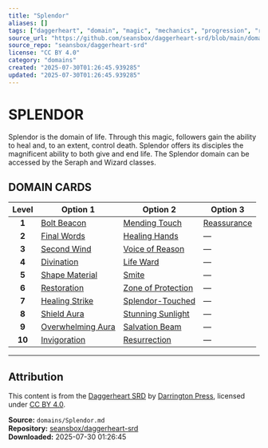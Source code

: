 ```yaml
---
title: "Splendor"
aliases: []
tags: ["daggerheart", "domain", "magic", "mechanics", "progression", "reference", "srd", "ttrpg"]
source_url: "https://github.com/seansbox/daggerheart-srd/blob/main/domains/Splendor.md"
source_repo: "seansbox/daggerheart-srd"
license: "CC BY 4.0"
category: "domains"
created: "2025-07-30T01:26:45.939285"
updated: "2025-07-30T01:26:45.939285"
---
```


# SPLENDOR

Splendor is the domain of life. Through this magic, followers gain the ability to heal and, to an extent, control death. Splendor offers its disciples the magnificent ability to both give and end life. The Splendor domain can be accessed by the Seraph and Wizard classes.

## DOMAIN CARDS

| **Level** | **Option 1**                                             | **Option 2**                                                 | **Option 3**                               |
| :-------: | -------------------------------------------------------- | ------------------------------------------------------------ | ------------------------------------------ |
|   **1**   | [Bolt Beacon](../abilities/Bolt%20Beacon.md)             | [Mending Touch](../abilities/Mending%20Touch.md)             | [Reassurance](../abilities/Reassurance.md) |
|   **2**   | [Final Words](../abilities/Final%20Words.md)             | [Healing Hands](../abilities/Healing%20Hands.md)             | —                                          |
|   **3**   | [Second Wind](../abilities/Second%20Wind.md)             | [Voice of Reason](../abilities/Voice%20of%20Reason.md)       | —                                          |
|   **4**   | [Divination](../abilities/Divination.md)                 | [Life Ward](../abilities/Life%20Ward.md)                     | —                                          |
|   **5**   | [Shape Material](../abilities/Shape%20Material.md)       | [Smite](../abilities/Smite.md)                               | —                                          |
|   **6**   | [Restoration](../abilities/Restoration.md)               | [Zone of Protection](../abilities/Zone%20of%20Protection.md) | —                                          |
|   **7**   | [Healing Strike](../abilities/Healing%20Strike.md)       | [Splendor-Touched](../abilities/Splendor-Touched.md)         | —                                          |
|   **8**   | [Shield Aura](../abilities/Shield%20Aura.md)             | [Stunning Sunlight](../abilities/Stunning%20Sunlight.md)     | —                                          |
|   **9**   | [Overwhelming Aura](../abilities/Overwhelming%20Aura.md) | [Salvation Beam](../abilities/Salvation%20Beam.md)           | —                                          |
|  **10**   | [Invigoration](../abilities/Invigoration.md)             | [Resurrection](../abilities/Resurrection.md)                 | —                                          |

---

## Attribution

This content is from the [Daggerheart SRD](https://github.com/seansbox/daggerheart-srd/blob/main/domains/Splendor.md) by [Darrington Press](https://darringtonpress.com/), licensed under [CC BY 4.0](https://creativecommons.org/licenses/by/4.0/).

**Source:** `domains/Splendor.md`  
**Repository:** [seansbox/daggerheart-srd](https://github.com/seansbox/daggerheart-srd)  
**Downloaded:** 2025-07-30 01:26:45

